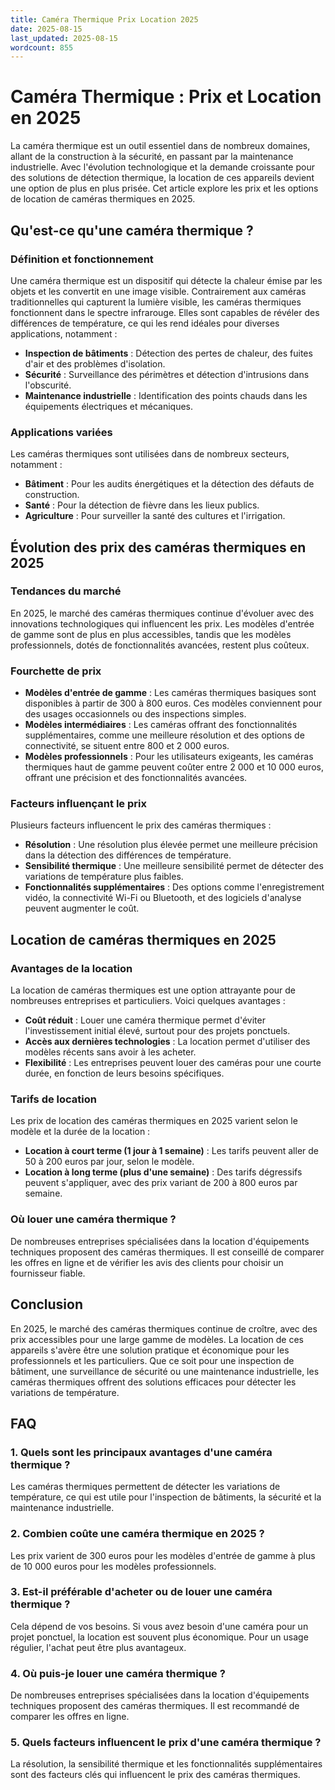```yaml
---
title: Caméra Thermique Prix Location 2025
date: 2025-08-15
last_updated: 2025-08-15
wordcount: 855
---
```


# Caméra Thermique : Prix et Location en 2025

La caméra thermique est un outil essentiel dans de nombreux domaines, allant de la construction à la sécurité, en passant par la maintenance industrielle. Avec l'évolution technologique et la demande croissante pour des solutions de détection thermique, la location de ces appareils devient une option de plus en plus prisée. Cet article explore les prix et les options de location de caméras thermiques en 2025.

## Qu'est-ce qu'une caméra thermique ?

### Définition et fonctionnement

Une caméra thermique est un dispositif qui détecte la chaleur émise par les objets et les convertit en une image visible. Contrairement aux caméras traditionnelles qui capturent la lumière visible, les caméras thermiques fonctionnent dans le spectre infrarouge. Elles sont capables de révéler des différences de température, ce qui les rend idéales pour diverses applications, notamment :

- **Inspection de bâtiments** : Détection des pertes de chaleur, des fuites d'air et des problèmes d'isolation.
- **Sécurité** : Surveillance des périmètres et détection d'intrusions dans l'obscurité.
- **Maintenance industrielle** : Identification des points chauds dans les équipements électriques et mécaniques.

### Applications variées

Les caméras thermiques sont utilisées dans de nombreux secteurs, notamment :

- **Bâtiment** : Pour les audits énergétiques et la détection des défauts de construction.
- **Santé** : Pour la détection de fièvre dans les lieux publics.
- **Agriculture** : Pour surveiller la santé des cultures et l'irrigation.

## Évolution des prix des caméras thermiques en 2025

### Tendances du marché

En 2025, le marché des caméras thermiques continue d'évoluer avec des innovations technologiques qui influencent les prix. Les modèles d'entrée de gamme sont de plus en plus accessibles, tandis que les modèles professionnels, dotés de fonctionnalités avancées, restent plus coûteux.

### Fourchette de prix

- **Modèles d'entrée de gamme** : Les caméras thermiques basiques sont disponibles à partir de 300 à 800 euros. Ces modèles conviennent pour des usages occasionnels ou des inspections simples.
- **Modèles intermédiaires** : Les caméras offrant des fonctionnalités supplémentaires, comme une meilleure résolution et des options de connectivité, se situent entre 800 et 2 000 euros.
- **Modèles professionnels** : Pour les utilisateurs exigeants, les caméras thermiques haut de gamme peuvent coûter entre 2 000 et 10 000 euros, offrant une précision et des fonctionnalités avancées.

### Facteurs influençant le prix

Plusieurs facteurs influencent le prix des caméras thermiques :

- **Résolution** : Une résolution plus élevée permet une meilleure précision dans la détection des différences de température.
- **Sensibilité thermique** : Une meilleure sensibilité permet de détecter des variations de température plus faibles.
- **Fonctionnalités supplémentaires** : Des options comme l'enregistrement vidéo, la connectivité Wi-Fi ou Bluetooth, et des logiciels d'analyse peuvent augmenter le coût.

## Location de caméras thermiques en 2025

### Avantages de la location

La location de caméras thermiques est une option attrayante pour de nombreuses entreprises et particuliers. Voici quelques avantages :

- **Coût réduit** : Louer une caméra thermique permet d'éviter l'investissement initial élevé, surtout pour des projets ponctuels.
- **Accès aux dernières technologies** : La location permet d'utiliser des modèles récents sans avoir à les acheter.
- **Flexibilité** : Les entreprises peuvent louer des caméras pour une courte durée, en fonction de leurs besoins spécifiques.

### Tarifs de location

Les prix de location des caméras thermiques en 2025 varient selon le modèle et la durée de la location :

- **Location à court terme (1 jour à 1 semaine)** : Les tarifs peuvent aller de 50 à 200 euros par jour, selon le modèle.
- **Location à long terme (plus d'une semaine)** : Des tarifs dégressifs peuvent s'appliquer, avec des prix variant de 200 à 800 euros par semaine.

### Où louer une caméra thermique ?

De nombreuses entreprises spécialisées dans la location d'équipements techniques proposent des caméras thermiques. Il est conseillé de comparer les offres en ligne et de vérifier les avis des clients pour choisir un fournisseur fiable.

## Conclusion

En 2025, le marché des caméras thermiques continue de croître, avec des prix accessibles pour une large gamme de modèles. La location de ces appareils s'avère être une solution pratique et économique pour les professionnels et les particuliers. Que ce soit pour une inspection de bâtiment, une surveillance de sécurité ou une maintenance industrielle, les caméras thermiques offrent des solutions efficaces pour détecter les variations de température.

## FAQ

### 1. Quels sont les principaux avantages d'une caméra thermique ?

Les caméras thermiques permettent de détecter les variations de température, ce qui est utile pour l'inspection de bâtiments, la sécurité et la maintenance industrielle.

### 2. Combien coûte une caméra thermique en 2025 ?

Les prix varient de 300 euros pour les modèles d'entrée de gamme à plus de 10 000 euros pour les modèles professionnels.

### 3. Est-il préférable d'acheter ou de louer une caméra thermique ?

Cela dépend de vos besoins. Si vous avez besoin d'une caméra pour un projet ponctuel, la location est souvent plus économique. Pour un usage régulier, l'achat peut être plus avantageux.

### 4. Où puis-je louer une caméra thermique ?

De nombreuses entreprises spécialisées dans la location d'équipements techniques proposent des caméras thermiques. Il est recommandé de comparer les offres en ligne.

### 5. Quels facteurs influencent le prix d'une caméra thermique ?

La résolution, la sensibilité thermique et les fonctionnalités supplémentaires sont des facteurs clés qui influencent le prix des caméras thermiques.